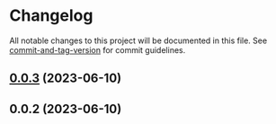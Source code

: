 # Changelog

All notable changes to this project will be documented in this file. See [commit-and-tag-version](https://github.com/absolute-version/commit-and-tag-version) for commit guidelines.

## [0.0.3](https://github.com/brakmic/kc-admin-client/compare/v0.0.2...v0.0.3) (2023-06-10)

## 0.0.2 (2023-06-10)
